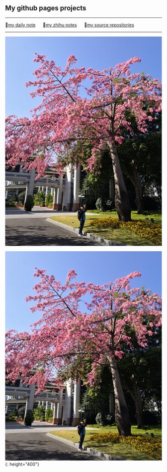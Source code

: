 ## My github pages projects

---

🔗[my daily note](https://jeffatoptics.github.io/jeffblog) &nbsp;&nbsp;&nbsp;&nbsp; 🔗[my zhihu notes](https://jeffatoptics.github.io/zhihu)  &nbsp;&nbsp;&nbsp;&nbsp; 🔗[my source repositories](https://github.com/jeffatoptics?tab=repositories&q=&type=source&language=&sort=)

---

<img src="./assets/jeffatopticsbg.jpg" height=90% alt="sun_flower_tree" />

![](./assets/jeffatopticsbg.jpg){: height="400"}